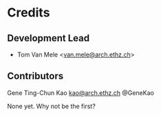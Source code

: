 # Credits

## Development Lead

* Tom Van Mele <<van.mele@arch.ethz.ch>>

## Contributors
Gene Ting-Chun Kao <kao@arch.ethz.ch> @GeneKao

None yet. Why not be the first?
